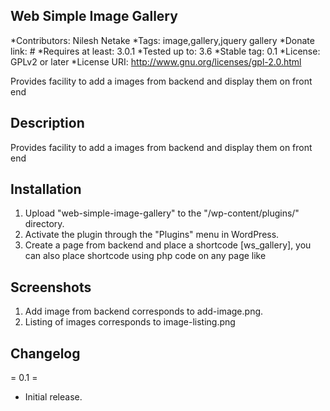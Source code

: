  Web Simple Image Gallery
------------------------------------------------

*Contributors: Nilesh Netake
*Tags: image,gallery,jquery gallery
*Donate link: #
*Requires at least: 3.0.1
*Tested up to: 3.6
*Stable tag: 0.1
*License: GPLv2 or later
*License URI: http://www.gnu.org/licenses/gpl-2.0.html

Provides facility to add  a images from backend and display them on front end

 Description
 -------------------------------------------------
Provides facility to add  a images from backend and display them on front end



Installation
---------------------------------------------------
1. Upload "web-simple-image-gallery" to the "/wp-content/plugins/" directory.
2. Activate the plugin through the "Plugins" menu in WordPress.
3. Create a page from backend and place a shortcode [ws_gallery], you can also place shortcode using php code
on any page like <?php echo do_shortcode('[ws_gallery]') ?>


Screenshots
------------------------------------
1. Add image from backend corresponds to add-image.png.
2. Listing of images corresponds to image-listing.png


Changelog
-----------------------------------------------------
= 0.1 =
* Initial release.
